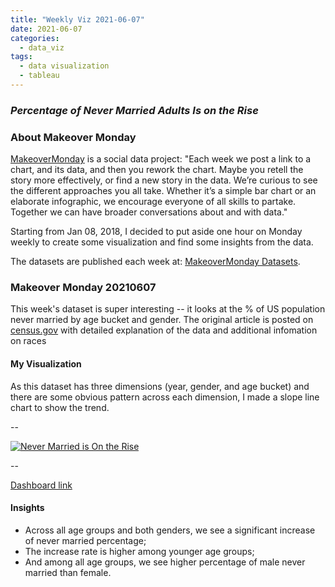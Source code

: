 ```yaml
---
title: "Weekly Viz 2021-06-07"
date: 2021-06-07
categories:
  - data_viz
tags:
  - data visualization
  - tableau
---
```


### *Percentage of Never Married Adults Is on the Rise*


### About Makeover Monday

[MakeoverMonday](http://www.makeovermonday.co.uk/) is a social data project:
"Each week we post a link to a chart, and its data, and then you rework the chart.
Maybe you retell the story more effectively, or find a new story in the data.
We’re curious to see the different approaches you all take. Whether it’s a simple bar chart or an elaborate infographic, we encourage everyone of all skills to partake.
Together we can have broader conversations about and with data."

Starting from Jan 08, 2018, I decided to put aside one hour on Monday weekly to create some visualization and find some insights from the data.

The datasets are published each week at: [MakeoverMonday Datasets](http://www.makeovermonday.co.uk/data/).

### Makeover Monday 20210607

This week's dataset is super interesting -- it looks at the % of US population never married by age bucket and gender. The original article is posted on [census.gov](https://www.census.gov/newsroom/press-releases/2021/marriages-and-divorces.html) with detailed explanation of the data and additional infomation on races

#### My Visualization

As this dataset has three dimensions (year, gender, and age bucket) and there are some obvious pattern across each dimension, I made a slope line chart to show the trend.  

--  
<div class='tableauPlaceholder' id='viz1623120265752' style='position: relative'>
  <noscript><a href='#'>
    <img alt='Never Married is On the Rise ' src='https:&#47;&#47;public.tableau.com&#47;static&#47;images&#47;Ma&#47;MakeOverMonday20210607NeverMarriedIsontheRise&#47;NeverMarriedisOntheRise&#47;1_rss.png' style='border: none' />
    </a></noscript>
  <object class='tableauViz'  style='display:none;'>
    <param name='host_url' value='https%3A%2F%2Fpublic.tableau.com%2F' />
    <param name='embed_code_version' value='3' />
    <param name='site_root' value='' />
    <param name='name' value='MakeOverMonday20210607NeverMarriedIsontheRise&#47;NeverMarriedisOntheRise' />
    <param name='tabs' value='no' />
    <param name='toolbar' value='yes' />
    <param name='static_image' value='https:&#47;&#47;public.tableau.com&#47;static&#47;images&#47;Ma&#47;MakeOverMonday20210607NeverMarriedIsontheRise&#47;NeverMarriedisOntheRise&#47;1.png' />
    <param name='animate_transition' value='yes' />
    <param name='display_static_image' value='yes' />
    <param name='display_spinner' value='yes' />
    <param name='display_overlay' value='yes' />
    <param name='display_count' value='yes' />
    <param name='language' value='en-US' />
  </object></div>             
  <script type='text/javascript'>            
  var divElement = document.getElementById('viz1623120265752');            
  var vizElement = divElement.getElementsByTagName('object')[0];           
  if ( divElement.offsetWidth > 800 ) { vizElement.style.width='800px';vizElement.style.height='627px';} else if ( divElement.offsetWidth > 500 ) { vizElement.style.width='800px';vizElement.style.height='627px';} else { vizElement.style.width='100%';vizElement.style.height='727px';}            
  var scriptElement = document.createElement('script');             
  scriptElement.src = 'https://public.tableau.com/javascripts/api/viz_v1.js';    
  vizElement.parentNode.insertBefore(scriptElement, vizElement);           
</script>
  
--  

[Dashboard link](https://public.tableau.com/views/MakeOverMonday20210607NeverMarriedIsontheRise/NeverMarriedisOntheRise?:language=en-US&:display_count=n&:origin=viz_share_link)

#### Insights
* Across all age groups and both genders, we see a significant increase of never married percentage;  
* The increase rate is higher among younger age groups;  
* And among all age groups, we see higher percentage of male never married than female.  

